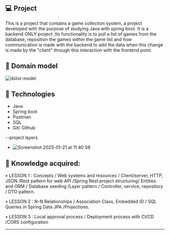 ## 💻 Project

This is a project that contains a game collection system, a project developed with the purpose of studying Java with spring boot.
It is a backend ONLY project ,Its functionality is to pull a list of games from the database, reposition the games within the game list and how
communication is made with the backend to add the data when this change is made by the "client" through this interaction with the frontend point.

## 🎲 Domain model

![dslist-model](https://github.com/user-attachments/assets/53dee3cf-8467-4ff7-8232-7745cf8cb610)

## 🚀 Technologies

- Java
- Spring boot
- Postman
- SQL
- Git/ Github

--project layers
- ![Screenshot 2025-01-21 at 11 40 59](https://github.com/user-attachments/assets/4fd1be16-b4a3-472c-80c8-66d168f8b67d)


## 🎯 Knowledge acquired:
• LESSON 1 : Concepts / Web systems and resources / Client/server, HTTP, JSON /Rest pattern for web API /Spring Rest project structuring/
Entities and ORM / Database seeding /Layer pattern / Controller, service, repository / DTO pattern.

• LESSON 2 : N-N Relationships / Association Class, Embedded ID / SQL Queries in Spring Data JPA /Projections.

• LESSON 3 :  Local approval process / Deployment process with CI/CD /CORS configuration



----------


